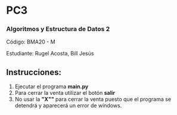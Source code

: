 # PC3

### Algoritmos y Estructura de Datos 2
Código: BMA20 - M

Estudiante: Rugel Acosta, Bill Jesús

## Instrucciones:

1. Ejecutar el programa **main.py**
2. Para cerrar la venta utilizar el botón **salir**
3. No usar la **"X""** para cerrar la venta puesto que el programa se detendrá y aparecerá un error de windows.
